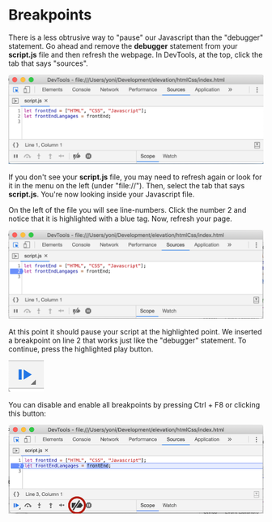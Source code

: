 # Breakpoints

There is a less obtrusive way to "pause" our Javascript than the "debugger" statement. Go ahead and remove the **debugger** statement from your **script.js** file and then refresh the webpage. In DevTools, at the top, click the tab that says "sources".


![.guides/img/PROD_A1659-0](.\img\PROD_A1659-0.png)

If you don't see your **script.js** file, you may need to refresh again or look for it in the menu on the left (under "file://"). Then, select the tab that says **script.js**. You're now looking inside your Javascript file.

On the left of the file you will see line-numbers. Click the number 2 and notice that it is highlighted with a blue tag. Now, refresh your page.

![.guides/img/PROD_A1659-1](.\img\PROD_A1659-1.png)


At this point it should pause your script at the highlighted point. We inserted a breakpoint on line 2 that works just like the "debugger" statement. To continue, press the highlighted play button.

![.guides/img/PROD_A1659-2](.\img\PROD_A1659-2.png)

You can disable and enable all breakpoints by pressing Ctrl + F8 or clicking this button:

![.guides/img/PROD_A1659-3](.\img\PROD_A1659-3.png)